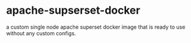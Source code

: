 # apache-supserset-docker
a custom single node apache superset docker image that is ready to use without any custom configs.
